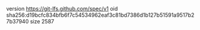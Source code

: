 version https://git-lfs.github.com/spec/v1
oid sha256:d19bcfc834bfb6f7c54534962eaf3c81bd7386d1b127b51591a9517b27b37940
size 2587
